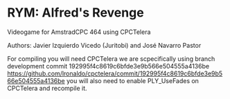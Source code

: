 # RYM: Alfred's Revenge

Videogame for AmstradCPC 464 using CPCTelera 

Authors: 
Javier Izquierdo Vicedo (Juritobi) and 
José Navarro Pastor

For compiling you will need CPCTelera we are scpecifically using branch development commit 192995f4c8619c6bfde3e9b566e504555a4136be
https://github.com/lronaldo/cpctelera/commit/192995f4c8619c6bfde3e9b566e504555a4136be
you will also need to enable PLY_UseFades on CPCTelera and recompile it.
